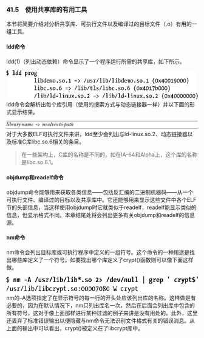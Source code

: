 ### 41.5　使用共享库的有用工具

本节将简要介绍对分析共享库、可执行文件以及编译过的目标文件（.o）有用的一组工具。

#### ldd命令

ldd(1)（列出动态依赖）命令显示了一个程序运行所需的共享库，如下所示。



![1041.png](../images/1041.png)
ldd命令会解析出每个库引用（使用的搜索方式与动态链接器一样）并以下面的形式显示结果。



![1042.png](../images/1042.png)
对于大多数ELF可执行文件来讲，ldd至少会列出与ld-linux.so.2、动态链接器以及标准C库libc.so.6相关的条目。

> 在一些架构上，C库的名称是不同的。如在IA-64和Alpha上，这个库的名称是libc.so.6.1。

#### objdump和readelf命令

objdump命令能够用来获取各类信息——包括反汇编的二进制机器码——从一个可执行文件、编译过的目标以及共享库中。它还能够用来显示这些文件中各个ELF节的头部信息，当这样使用objdump时它就类似于readelf，readelf能显示类似的信息，但显示格式不同。本章结尾处将会列出更多有关objdump和readelf的信息源。

#### nm命令

nm命令会列出目标库或可执行程序中定义的一组符号。这个命令的一种用途是找出哪些库定义了一个符号。如要找出哪个库定义了crypt()函数则可以像下面这样做。



![1043.png](../images/1043.png)
nm的–A选项指定了在显示符号的每一行的开头处应该列出库的名称。这样做是有必要的，因为在默认情况下，nm只列出库名一次，然后在后面会列出库中包含的所有符号，这对于像上面那样进行某种过滤的例子来讲是没有用处的。此外，这里还丢弃了标准错误输出以便隐藏与nm命令无法识别文件格式有关的错误消息。从上面的输出中可以看出，crypt()被定义在了libcrypt库中。

